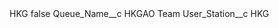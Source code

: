<?xml version="1.0" encoding="UTF-8"?>
<CustomMetadata xmlns="http://soap.sforce.com/2006/04/metadata" xmlns:xsi="http://www.w3.org/2001/XMLSchema-instance" xmlns:xsd="http://www.w3.org/2001/XMLSchema">
    <label>HKG</label>
    <protected>false</protected>
    <values>
        <field>Queue_Name__c</field>
        <value xsi:type="xsd:string">HKGAO Team</value>
    </values>
    <values>
        <field>User_Station__c</field>
        <value xsi:type="xsd:string">HKG</value>
    </values>
</CustomMetadata>
